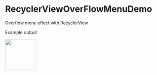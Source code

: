 # RecyclerViewOverFlowMenuDemo
Overflow menu effect with RecyclerView


Example output

<img src="https://link" style=" width:100px ; height:100px " />
